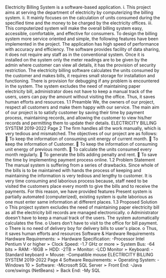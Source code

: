 Electricity Billing System is a software-based application.
i. This project aims at serving the department of electricity by 
computerizing the billing system.
ii. It mainly focuses on the calculation of units consumed during the 
specified time and the money to be charged by the electricity offices.
iii. This computerized system will make the overall billing system easy, 
accessible, comfortable, and effective for consumers.
To design the billing system more service oriented and simple, the following 
features have been implemented in the project. The application has high speed 
of performance with accuracy and efficiency.
The software provides facility of data sharing, it does not require any staff as 
in the conventional system. Once it is installed on the system only the meter 
readings are to be given by the admin where customer can view all details, it 
has the provision of security restriction.
The electricity billing software calculates the units consumed by the 
customer and makes bills, it requires small storage for installation and 
functioning. There is provision for debugging if any problem is encountered in 
the system.
The system excludes the need of maintaining paper electricity bill, 
administrator does not have to keep a manual track of the users, users can pay 
the amount without visiting the office. Thus, it saves human efforts and 
resources.
1.1 Preamble
We, the owners of our project, respect all customers and make them 
happy with our service.
The main aim of our project is to satisfy customer by saving their time by 
payment process, maintaining records, and allowing the customer to view 
his/her records and permitting them to update their details.
ELECTRICITY BILLING SYSTEM
2019-2022 Page 2
The firm handles all the work manually, which is very tedious and 
mismatched.
The objectives of our project are as follows:
 To keep the information of consuming unit energy of current 
month.
 To keep the information of Customer.
 To keep the information of consuming unit energy of 
previous month.
 To calculate the units consumed every month regularly.
 To generate the bills adding penalty and rent.
 To save the time by implementing payment process online.
1.2 Problem Statement
The manual system is suffering from a series of drawbacks. Since whole 
of the bills is to be maintained with hands the process of keeping and 
maintaining the information is very tedious and lengthy to customer. It is very 
time consuming and laborious process because, staff need to be visited the 
customers place every month to give the bills and to receive the payments. For 
this reason, we have provided features Present system is partially automated 
(computerized), existing system is quite laborious as one must enter same 
information at different places.
1.3 Proposed Solution
o This project system excludes the need of maintaining paper electricity 
bill as all the electricity bill records are managed electronically.
o Administrator doesn't have to keep a manual track of the users. The 
system automatically calculates the fine.
o Users don't have to visit to the office for bill payment.
o There is no need of delivery boy for delivery bills to user's 
place.
o Thus, it saves human efforts and resources
Software & Hardware Requirements
Hardware Requirements:
➢ Hardware Specification: -Processor Intel Pentium V or higher
➢ Clock Speed: -1.7 GHz or more
➢ System Bus: -64 bits
➢ RAM: -16GB
➢ HDD: -2TB
➢ Monitor: -LCD Monitor
➢ Keyboard: -Standard keyboard
➢ Mouse: -Compatible mouse
ELECTRICITY BILLING SYSTEM
2019-2022 Page 4
Software Requirements:
➢ Operating System: -Windows 10
➢ Software: -Microsoft SQL Server
➢ Front End: -Java core/swings (NetBeans)
➢ Back End: -My SQL
